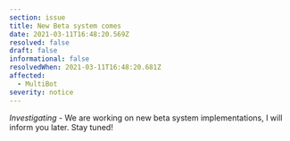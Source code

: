 ```yaml
---
section: issue
title: New Beta system comes
date: 2021-03-11T16:48:20.569Z
resolved: false
draft: false
informational: false
resolvedWhen: 2021-03-11T16:48:20.681Z
affected:
  - MultiBot
severity: notice
---
```

*Investigating* - We are working on new beta system implementations, I will inform you later. Stay tuned!